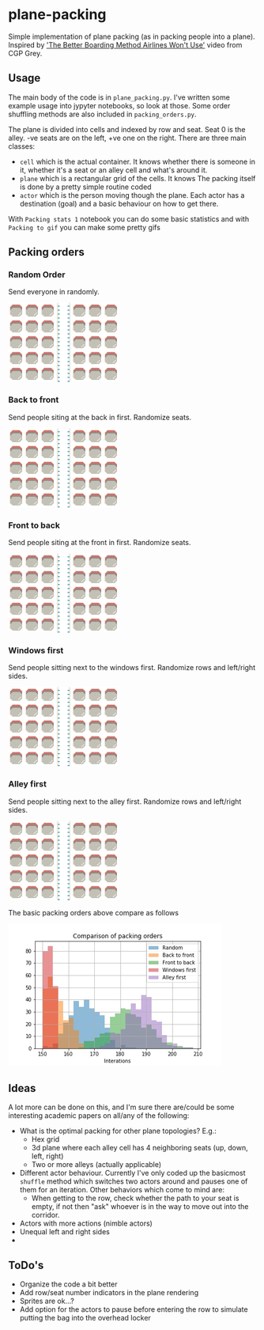 # plane-packing

Simple implementation of plane packing (as in packing people into a plane). Inspired by ['The Better Boarding Method Airlines Won't Use'](https://www.youtube.com/watch?v=oAHbLRjF0vo) video from CGP Grey.

## Usage

The main body of the code is in `plane_packing.py`. I've written some example usage into jypyter notebooks, so look at those. Some order shuffling methods are also included in `packing_orders.py`.

The plane is divided into cells and indexed by row and seat. Seat 0 is the alley. -ve seats are on the left, +ve one on the right. There are three main classes:
- `cell` which is the actual container. It knows whether there is someone in it, whether it's a seat or an alley cell and what's around it.
- `plane` which is a rectangular grid of the cells. It knows
The packing itself is done by a pretty simple routine coded 
- `actor` which is the person moving though the plane. Each actor has a destination (goal) and a basic behaviour on how to get there.

With `Packing stats 1` notebook you can do some basic statistics and with `Packing to gif` you can make some pretty gifs

## Packing orders

### Random Order
Send everyone in randomly.

![random_order](random_order.gif)

### Back to front
Send people siting at the back in first. Randomize seats.

![back_to_front](back_to_front.gif)

### Front to back
Send people siting at the front in first. Randomize seats.

![front_to_back](front_to_back.gif)

### Windows first
Send people sitting next to the windows first. Randomize rows and left/right sides.

![windows_first](windows_first.gif)

### Alley first
Send people sitting next to the alley first. Randomize rows and left/right sides.

![alley_first](alley_first.gif)

The basic packing orders above compare as follows

![histogram](histogram.jpg)

## Ideas
A lot more can be done on this, and I'm sure there are/could be some interesting academic papers on all/any of the following:

- What is the optimal packing for other plane topologies? E.g.:
  - Hex grid
  - 3d plane where each alley cell has 4 neighboring seats (up, down, left, right)
  - Two or more alleys (actually applicable)
- Different actor behaviour. Currently I've only coded up the basicmost `shuffle` method which switches two actors around and pauses one of them for an iteration. Other behaviors which come to mind are:
  - When getting to the row, check whether the path to your seat is empty, if not then "ask" whoever is in the way to move out into the corridor.
- Actors with more actions (nimble actors)
- Unequal left and right sides
- 

## ToDo's

- Organize the code a bit better
- Add row/seat number indicators in the plane rendering
- Sprites are ok...?
- Add option for the actors to pause before entering the row to simulate putting the bag into the overhead locker
